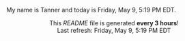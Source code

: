 My name is Tanner and today is Friday, May 9, 5:19 PM EDT.

<p align="center">This <i>README</i> file is generated <b>every 3 hours</b>!</br>Last refresh: Friday, May 9, 5:19 PM EDT<br /></p>
